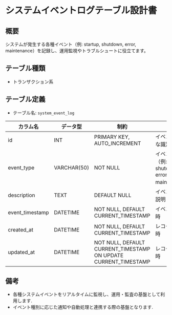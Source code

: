 # システムイベントログテーブル設計書

## 概要
システムが発生する各種イベント（例: startup, shutdown, error, maintenance）を記録し、運用監視やトラブルシュートに役立てます。

## テーブル種類
- トランザクション系

## テーブル定義
- テーブル名: `system_event_log`

| カラム名        | データ型    | 制約                                      | 説明                                       |
|-----------------|-------------|-------------------------------------------|--------------------------------------------|
| id              | INT         | PRIMARY KEY, AUTO_INCREMENT               | イベントの一意な識別子                        |
| event_type      | VARCHAR(50) | NOT NULL                                  | イベントの種類（例: startup, shutdown, error, maintenance） |
| description     | TEXT        | DEFAULT NULL                              | イベントの詳細説明                          |
| event_timestamp | DATETIME    | NOT NULL, DEFAULT CURRENT_TIMESTAMP       | イベント発生日時                           |
| created_at      | DATETIME    | NOT NULL, DEFAULT CURRENT_TIMESTAMP       | レコード作成日時                            |
| updated_at      | DATETIME    | NOT NULL, DEFAULT CURRENT_TIMESTAMP ON UPDATE CURRENT_TIMESTAMP | レコード更新日時           |

## 備考
- 各種システムイベントをリアルタイムに監視し、運用・監査の基盤として利用します.
- イベント種別に応じた通知や自動処理と連携する際の基盤となります.
